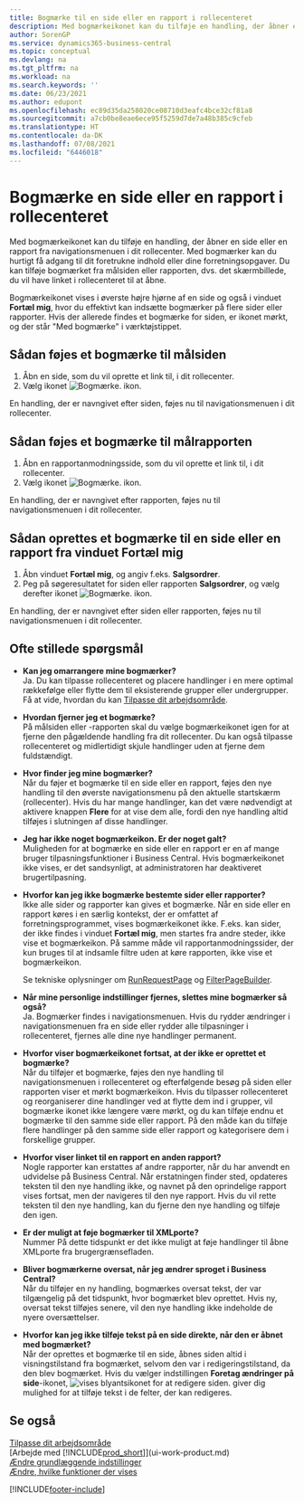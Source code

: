 ```yaml
---
title: Bogmærke til en side eller en rapport i rollecenteret
description: Med bogmærkeikonet kan du tilføje en handling, der åbner en side eller en rapport fra navigationsmenuen i dit rollecenter.
author: SorenGP
ms.service: dynamics365-business-central
ms.topic: conceptual
ms.devlang: na
ms.tgt_pltfrm: na
ms.workload: na
ms.search.keywords: ''
ms.date: 06/23/2021
ms.author: edupont
ms.openlocfilehash: ec89d35da258020ce08710d3eafc4bce32cf81a8
ms.sourcegitcommit: a7cb0be8eae6ece95f5259d7de7a48b385c9cfeb
ms.translationtype: HT
ms.contentlocale: da-DK
ms.lasthandoff: 07/08/2021
ms.locfileid: "6446018"
---
```

# <a name="bookmark-a-page-or-report-on-your-role-center"></a>Bogmærke en side eller en rapport i rollecenteret
Med bogmærkeikonet kan du tilføje en handling, der åbner en side eller en rapport fra navigationsmenuen i dit rollecenter. Med bogmærker kan du hurtigt få adgang til dit foretrukne indhold eller dine forretningsopgaver. Du kan tilføje bogmærket fra målsiden eller rapporten, dvs. det skærmbillede, du vil have linket i rollecenteret til at åbne.

Bogmærkeikonet vises i øverste højre hjørne af en side og også i vinduet **Fortæl mig**, hvor du effektivt kan indsætte bogmærker på flere sider eller rapporter. Hvis der allerede findes et bogmærke for siden, er ikonet mørkt, og der står "Med bogmærke" i værktøjstippet.

## <a name="to-bookmark-the-target-page"></a>Sådan føjes et bogmærke til målsiden
1. Åbn en side, som du vil oprette et link til, i dit rollecenter.
2. Vælg ikonet ![Bogmærke.](media/ui_bookmark_icon.png "Bogmærke") ikon.

En handling, der er navngivet efter siden, føjes nu til navigationsmenuen i dit rollecenter.

## <a name="to-bookmark-the-target-report"></a>Sådan føjes et bogmærke til målrapporten
1. Åbn en rapportanmodningsside, som du vil oprette et link til, i dit rollecenter.
2. Vælg ikonet ![Bogmærke.](media/ui_bookmark_icon.png "Bogmærke") ikon.

En handling, der er navngivet efter rapporten, føjes nu til navigationsmenuen i dit rollecenter.

## <a name="to-bookmark-a-page-or-report-from-the-tell-me-window"></a>Sådan oprettes et bogmærke til en side eller en rapport fra vinduet Fortæl mig
1. Åbn vinduet **Fortæl mig**, og angiv f.eks. **Salgsordrer**.
2. Peg på søgeresultatet for siden eller rapporten **Salgsordrer**, og vælg derefter ikonet ![Bogmærke.](media/ui_bookmark_icon.png "Bogmærke") ikon.

En handling, der er navngivet efter siden eller rapporten, føjes nu til navigationsmenuen i dit rollecenter.


## <a name="frequently-asked-questions"></a>Ofte stillede spørgsmål  

- **Kan jeg omarrangere mine bogmærker?**  
Ja. Du kan tilpasse rollecenteret og placere handlinger i en mere optimal rækkefølge eller flytte dem til eksisterende grupper eller undergrupper.  
Få at vide, hvordan du kan [Tilpasse dit arbejdsområde](ui-personalization-user.md).

- **Hvordan fjerner jeg et bogmærke?**  
På målsiden eller -rapporten skal du vælge bogmærkeikonet igen for at fjerne den pågældende handling fra dit rollecenter. Du kan også tilpasse rollecenteret og midlertidigt skjule handlinger uden at fjerne dem fuldstændigt.

- **Hvor finder jeg mine bogmærker?**  
Når du føjer et bogmærke til en side eller en rapport, føjes den nye handling til den øverste navigationsmenu på den aktuelle startskærm (rollecenter). Hvis du har mange handlinger, kan det være nødvendigt at aktivere knappen **Flere** for at vise dem alle, fordi den nye handling altid tilføjes i slutningen af disse handlinger.
<!-- Should we add a screenshot here? -->

- **Jeg har ikke noget bogmærkeikon. Er der noget galt?**  
Muligheden for at bogmærke en side eller en rapport er en af mange bruger tilpasningsfunktioner i Business Central. Hvis bogmærkeikonet ikke vises, er det sandsynligt, at administratoren har deaktiveret brugertilpasning.

- **Hvorfor kan jeg ikke bogmærke bestemte sider eller rapporter?**  
Ikke alle sider og rapporter kan gives et bogmærke. Når en side eller en rapport køres i en særlig kontekst, der er omfattet af forretningsprogrammet, vises bogmærkeikonet ikke. F.eks. kan sider, der ikke findes i vinduet **Fortæl mig**, men startes fra andre steder, ikke vise et bogmærkeikon. På samme måde vil rapportanmodningssider, der kun bruges til at indsamle filtre uden at køre rapporten, ikke vise et bogmærkeikon.

  Se tekniske oplysninger om [RunRequestPage](/dynamics365/business-central/dev-itpro/developer/methods-auto/report/reportinstance-runrequestpage-method) og [FilterPageBuilder](/dynamics365/business-central/dev-itpro/developer/methods-auto/filterpagebuilder/filterpagebuilder-data-type).

- **Når mine personlige indstillinger fjernes, slettes mine bogmærker så også?**  
Ja. Bogmærker findes i navigationsmenuen. Hvis du rydder ændringer i navigationsmenuen fra en side eller rydder alle tilpasninger i rollecenteret, fjernes alle dine nye handlinger permanent.

- **Hvorfor viser bogmærkeikonet fortsat, at der ikke er oprettet et bogmærke?**  
Når du tilføjer et bogmærke, føjes den nye handling til navigationsmenuen i rollecenteret og efterfølgende besøg på siden eller rapporten viser et mørkt bogmærkeikon. Hvis du tilpasser rollecenteret og reorganiserer dine handlinger ved at flytte dem ind i grupper, vil bogmærke ikonet ikke længere være mørkt, og du kan tilføje endnu et bogmærke til den samme side eller rapport. På den måde kan du tilføje flere handlinger på den samme side eller rapport og kategorisere dem i forskellige grupper.

- **Hvorfor viser linket til en rapport en anden rapport?**  
Nogle rapporter kan erstattes af andre rapporter, når du har anvendt en udvidelse på Business Central. Når erstatningen finder sted, opdateres teksten til den nye handling ikke, og navnet på den oprindelige rapport vises fortsat, men der navigeres til den nye rapport. Hvis du vil rette teksten til den nye handling, kan du fjerne den nye handling og tilføje den igen.
<!-- For more information on report substitution, see this link UNAVAILABLE AT THIS TIME -->

- **Er der muligt at føje bogmærker til XMLporte?**  
Nummer På dette tidspunkt er det ikke muligt at føje handlinger til åbne XMLporte fra brugergrænsefladen.

- **Bliver bogmærkerne oversat, når jeg ændrer sproget i Business Central?**  
Når du tilføjer en ny handling, bogmærkes oversat tekst, der var tilgængelig på det tidspunkt, hvor bogmærket blev oprettet. Hvis ny, oversat tekst tilføjes senere, vil den nye handling ikke indeholde de nyere oversættelser.

- **Hvorfor kan jeg ikke tilføje tekst på en side direkte, når den er åbnet med bogmærket?**<br> Når der oprettes et bogmærke til en side, åbnes siden altid i visningstilstand fra bogmærket, selvom den var i redigeringstilstand, da den blev bogmærket. Hvis du vælger indstillingen **Foretag ændringer på side**-ikonet, ![vises blyantsikonet for at redigere siden.](media/edit-pencil.png) giver dig mulighed for at tilføje tekst i de felter, der kan redigeres.


## <a name="see-also"></a>Se også
[Tilpasse dit arbejdsområde](ui-personalization-user.md)  
[Arbejde med [!INCLUDE[prod_short](includes/prod_short.md)]](ui-work-product.md)  
[Ændre grundlæggende indstillinger](ui-change-basic-settings.md)  
[Ændre, hvilke funktioner der vises](ui-experiences.md)  


[!INCLUDE[footer-include](includes/footer-banner.md)]